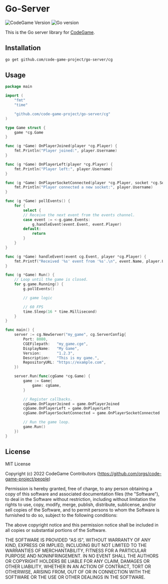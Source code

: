 # Go-Server
![CodeGame Version](https://img.shields.io/badge/CodeGame-v0.4-orange)
![Go version](https://img.shields.io/github/go-mod/go-version/code-game-project/go-server)

This is the Go server library for [CodeGame](https://github.com/code-game-project).

## Installation

```sh
go get github.com/code-game-project/go-server/cg
```

## Usage

```go
package main

import (
	"fmt"
	"time"

	"github.com/code-game-project/go-server/cg"
)

type Game struct {
	game *cg.Game
}

func (g *Game) OnPlayerJoined(player *cg.Player) {
	fmt.Println("Player joined:", player.Username)
}

func (g *Game) OnPlayerLeft(player *cg.Player) {
	fmt.Println("Player left:", player.Username)
}

func (g *Game) OnPlayerSocketConnected(player *cg.Player, socket *cg.Socket) {
	fmt.Println("Player connected a new socket:", player.Username)
}

func (g *Game) pollEvents() {
	for {
		select {
		// Receive the next event from the events channel.
		case event := <-g.game.Events:
			g.handleEvent(event.Event, event.Player)
		default:
			return
		}
	}
}

func (g *Game) handleEvent(event cg.Event, player *cg.Player) {
	fmt.Printf("Received '%s' event from '%s'.\n", event.Name, player.Username)
}

func (g *Game) Run() {
	// Loop until the game is closed.
	for g.game.Running() {
		g.pollEvents()

		// game logic

		// 60 FPS
		time.Sleep(16 * time.Millisecond)
	}
}

func main() {
	server := cg.NewServer("my_game", cg.ServerConfig{
		Port: 8080,
		CGEFilepath:   "my_game.cge",
		DisplayName:   "My Game",
		Version:       "1.2.3",
		Description:   "This is my game.",
		RepositoryURL: "https://example.com",
	})

	server.Run(func(cgGame *cg.Game) {
		game := Game{
			game: cgGame,
		}

		// Register callbacks.
		cgGame.OnPlayerJoined = game.OnPlayerJoined
		cgGame.OnPlayerLeft = game.OnPlayerLeft
		cgGame.OnPlayerSocketConnected = game.OnPlayerSocketConnected

		// Run the game loop.
		game.Run()
	})
}
```

## License

MIT License

Copyright (c) 2022 CodeGame Contributors (https://github.com/orgs/code-game-project/people)

Permission is hereby granted, free of charge, to any person obtaining a copy
of this software and associated documentation files (the "Software"), to deal
in the Software without restriction, including without limitation the rights
to use, copy, modify, merge, publish, distribute, sublicense, and/or sell
copies of the Software, and to permit persons to whom the Software is
furnished to do so, subject to the following conditions:

The above copyright notice and this permission notice shall be included in all
copies or substantial portions of the Software.

THE SOFTWARE IS PROVIDED "AS IS", WITHOUT WARRANTY OF ANY KIND, EXPRESS OR
IMPLIED, INCLUDING BUT NOT LIMITED TO THE WARRANTIES OF MERCHANTABILITY,
FITNESS FOR A PARTICULAR PURPOSE AND NONINFRINGEMENT. IN NO EVENT SHALL THE
AUTHORS OR COPYRIGHT HOLDERS BE LIABLE FOR ANY CLAIM, DAMAGES OR OTHER
LIABILITY, WHETHER IN AN ACTION OF CONTRACT, TORT OR OTHERWISE, ARISING FROM,
OUT OF OR IN CONNECTION WITH THE SOFTWARE OR THE USE OR OTHER DEALINGS IN THE
SOFTWARE.

